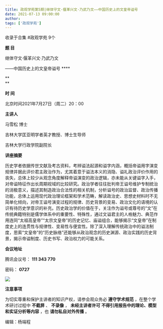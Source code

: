 ```yaml
---
title: 政观学苑第5期|继体守文·偃革兴文·乃武乃文——中国历史上的文皇帝谥号
date: 2021-07-13 09:00:00
author: 
tags: ['政观学苑']
---
```



收录于合集 #政观学苑 9个

**题 目**

继体守文·偃革兴文·乃武乃文  

——中国历史上的文皇帝谥号 ****

 **  
**

 **时 间**

北京时间2021年7月27日（周二）20：00

  

 **主讲人**

马雪松 博士

吉林大学匡亚明学者英才教授、博士生导师

吉林大学行政学院副院长

  

 **讲座摘要**

历史学者依据传世文献及考古资料，考辨谥法起源和谥字内涵，概括帝谥用字演变规律并据此评价君主政治作为，尤其着意于谥法本义的消隐、谥礼政治评价作用的丧失，总体上较少从观念角度解释帝谥演变的政治逻辑，亦未能从关键谥字入手，对帝谥特征作出长周期视域的比较研究。政治学者往往批判帝王谥号维护专制统治的消极意义，描述其制造政治合法性的相关机制，分析谥号的政治监督、政治传播功能，总体上运用现代政治理论框架和学术范畴，解读政治史、思想史材料时不无简单化倾向，对帝王谥号演变过程的规律、历史背景的变易、政治文化的语境的认识有待历史学意识的补充。历史政治学的价值在于，关注作为谥号或尊号的“文”在传统典籍特别是儒学体系中的重要性、特殊性，通过文谥君主的人格魅力、典范作用连同“太祖高皇帝”“太宗文皇帝”的历史记忆、庙谥组合，能够揭示“文皇帝”在制度史上的连贯性与规律性、变易性与便宜性。除了深入理解传统政治中的谥法制度，思索“文皇帝”的“历史脉络”还能够从政治观念的历史渊源、政治实践的历史背景，揭示帝谥制度、历史书写、政治权力的可能关系。

  

 **会议地址**

腾讯会议号： **111 343 770**

密码： **0727**

![](/images/89/2.png)

**注意事项**

为切实尊重和保护主讲者的知识产权，请参会观众务必 **遵守学术规范** ，在整个学术研讨过程中 **不截屏** 、 **不录像** ，
**未经主讲者许可** **不得引用报告中的理论、模型和实证分析等内容** ，也 **请勿私自对外传播** 。

  

编辑：杨端程  

  

